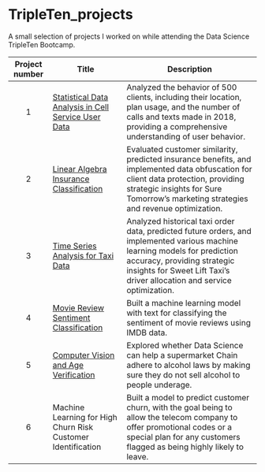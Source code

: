 # TripleTen_projects
A small selection of projects I worked on while attending the Data Science TripleTen Bootcamp.


| Project number | Title | Description |
| :-----------: | ----------- |----------- |
| 1 |  [Statistical Data Analysis in Cell Service User Data](https://github.com/Jackson-Dana/Data_projects_TripleTen/tree/main/01-SDA_project) | Analyzed the behavior of 500 clients, including their location, plan usage, and the number of calls and texts made in 2018, providing a comprehensive understanding of user behavior.  |
| 2 | [Linear Algebra Insurance Classification](https://github.com/Jackson-Dana/Data_projects_TripleTen/tree/main/02-linear_algebra) | Evaluated customer similarity, predicted insurance benefits, and implemented data obfuscation for client data protection, providing strategic insights for Sure Tomorrow’s marketing strategies and revenue optimization. |
| 3 | [Time Series Analysis for Taxi Data](https://github.com/Jackson-Dana/Data_projects_TripleTen/tree/main/03-time_series) | Analyzed historical taxi order data, predicted future orders, and implemented various machine learning models for prediction accuracy, providing strategic insights for Sweet Lift Taxi’s driver allocation and service optimization. |
| 4 | [Movie Review Sentiment Classification](https://github.com/Jackson-Dana/Data_projects_TripleTen/tree/main/04-machine_learning_for_texts) | Built a machine learning model with text for classifying the sentiment of movie reviews using IMDB data. |
| 5 | [Computer Vision and Age Verification](https://github.com/Jackson-Dana/Data_projects_TripleTen/tree/main/05-computer_vision) | Explored whether Data Science can help a supermarket Chain adhere to alcohol laws by making sure they do not sell alcohol to people underage.  |
| 6 | Machine Learning for High Churn Risk Customer Identification | Built a model to predict customer churn, with the goal being to allow the telecom company to offer promotional codes or a special plan for any customers flagged as being highly likely to leave. |
